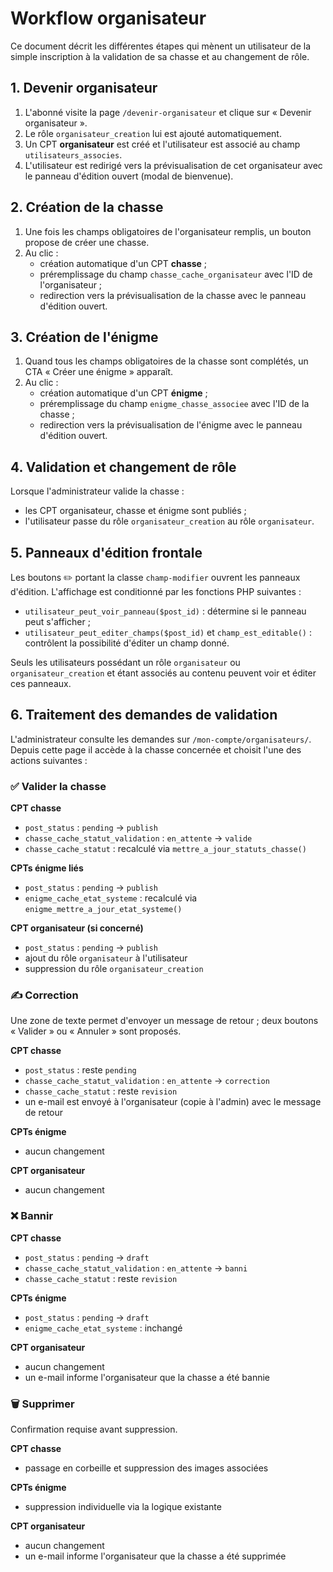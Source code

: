 # Workflow organisateur

Ce document décrit les différentes étapes qui mènent un utilisateur de la simple inscription à la validation de sa chasse et au changement de rôle.

## 1. Devenir organisateur

1. L'abonné visite la page `/devenir-organisateur` et clique sur « Devenir organisateur ».
2. Le rôle `organisateur_creation` lui est ajouté automatiquement.
3. Un CPT **organisateur** est créé et l'utilisateur est associé au champ `utilisateurs_associes`.
4. L'utilisateur est redirigé vers la prévisualisation de cet organisateur avec le panneau d'édition ouvert (modal de bienvenue).

## 2. Création de la chasse

1. Une fois les champs obligatoires de l'organisateur remplis, un bouton propose de créer une chasse.
2. Au clic :
   - création automatique d'un CPT **chasse** ;
   - préremplissage du champ `chasse_cache_organisateur` avec l'ID de l'organisateur ;
   - redirection vers la prévisualisation de la chasse avec le panneau d'édition ouvert.

## 3. Création de l'énigme

1. Quand tous les champs obligatoires de la chasse sont complétés, un CTA « Créer une énigme » apparaît.
2. Au clic :
   - création automatique d'un CPT **énigme** ;
   - préremplissage du champ `enigme_chasse_associee` avec l'ID de la chasse ;
   - redirection vers la prévisualisation de l'énigme avec le panneau d'édition ouvert.

## 4. Validation et changement de rôle

Lorsque l'administrateur valide la chasse :

- les CPT organisateur, chasse et énigme sont publiés ;
- l'utilisateur passe du rôle `organisateur_creation` au rôle `organisateur`.

## 5. Panneaux d'édition frontale

Les boutons ✏️ portant la classe `champ-modifier` ouvrent les panneaux d'édition. L'affichage est conditionné par les fonctions PHP suivantes :

- `utilisateur_peut_voir_panneau($post_id)` : détermine si le panneau peut s'afficher ;
- `utilisateur_peut_editer_champs($post_id)` et `champ_est_editable()` : contrôlent la possibilité d'éditer un champ donné.

Seuls les utilisateurs possédant un rôle `organisateur` ou `organisateur_creation` et étant associés au contenu peuvent voir et éditer ces panneaux.

## 6. Traitement des demandes de validation

L'administrateur consulte les demandes sur `/mon-compte/organisateurs/`. Depuis cette page il accède à la chasse concernée et choisit l'une des actions suivantes :

### ✅ Valider la chasse

**CPT chasse**
- `post_status` : `pending` → `publish`
- `chasse_cache_statut_validation` : `en_attente` → `valide`
- `chasse_cache_statut` : recalculé via `mettre_a_jour_statuts_chasse()`

**CPTs énigme liés**
- `post_status` : `pending` → `publish`
- `enigme_cache_etat_systeme` : recalculé via `enigme_mettre_a_jour_etat_systeme()`

**CPT organisateur (si concerné)**
- `post_status` : `pending` → `publish`
- ajout du rôle `organisateur` à l'utilisateur
- suppression du rôle `organisateur_creation`

### ✍️ Correction

Une zone de texte permet d'envoyer un message de retour ; deux boutons « Valider » ou « Annuler » sont proposés.

**CPT chasse**
- `post_status` : reste `pending`
- `chasse_cache_statut_validation` : `en_attente` → `correction`
- `chasse_cache_statut` : reste `revision`
- un e-mail est envoyé à l'organisateur (copie à l'admin) avec le message de retour

**CPTs énigme**
- aucun changement

**CPT organisateur**
- aucun changement

### ❌ Bannir

**CPT chasse**
- `post_status` : `pending` → `draft`
- `chasse_cache_statut_validation` : `en_attente` → `banni`
- `chasse_cache_statut` : reste `revision`

**CPTs énigme**
- `post_status` : `pending` → `draft`
- `enigme_cache_etat_systeme` : inchangé

**CPT organisateur**
- aucun changement
- un e-mail informe l'organisateur que la chasse a été bannie

### 🗑️ Supprimer

Confirmation requise avant suppression.

**CPT chasse**
- passage en corbeille et suppression des images associées

**CPTs énigme**
- suppression individuelle via la logique existante

**CPT organisateur**
- aucun changement
- un e-mail informe l'organisateur que la chasse a été supprimée

